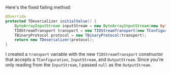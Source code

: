 Here's the fixed failing method:

```java
@Override
protected TDeserializer initialValue() {
    ByteArrayInputStream inputStream = new ByteArrayInputStream(new byte[0]);
    TIOStreamTransport transport = new TIOStreamTransport(new TConfiguration(), inputStream, null);
    TBinaryProtocol protocol = new TBinaryProtocol(transport);
    return new TDeserializer(protocol);
}
```

I created a `transport` variable with the new `TIOStreamTransport` constructor that accepts a `TConfiguration`, `InputStream`, and `OutputStream`. Since you're only reading from the `InputStream`, I passed `null` as the `OutputStream`.